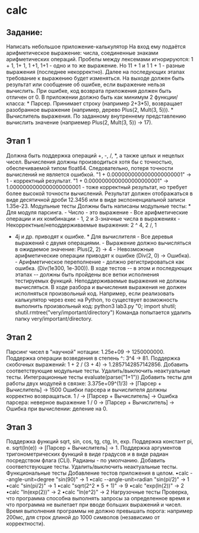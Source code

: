 # calc
## Задание:
Написать небольшое приложение-калькулятор
На вход ему подаётся арифметическое выражение: числа, соединенные знаками
арифметических операций. Пробелы между лексемами игнорируются: 1 + 1, 1+
1, 1 +1, 1+1 - одно и то же выражение. Но 11 + 1 и 1 1 + 1 - разные выражения
(последнее некорректно). Далее на последующих этапах требование к
выражению будет изменяться.
На выходе должен быть результат или сообщение об ошибке, если выражение
нельзя вычислить. При ошибке, код возврата приложения должен быть отличен
от 0.
В приложении должно быть как минимум 2 функции/класса: * Парсер.
Принимает строку (например 2+3*5), возвращает разобранное выражение
(например, дерево Plus(2, Mult(3, 5))). * Вычислитель выражения. По заданному
внутреннему представлению вычислить значение (наприемер Plus(2, Mult(3,
5)) -> 17).
## Этап 1
Должна быть поддержка операций +, -, /, *, а также целых и нецелых чисел.
Вычисления должны производиться хотя бы с точностью, обеспечиваемой
типом float64. Следовательно, потеря точности вычислений не является
ошибкой. "1 + 0.0000000000000000000001" -> 1 - корректный результат. "1 +
0.0000000000000000000001" -> 1.0000000000000000000001 - тоже корректный
результат, но требует более высокой точности вычислений.
Результат должен отображаться в виде десятичной дроби 12.3456 или в виде
экспоненциальной записи 1.35e-23.
Модульные тесты
Должны быть написаны модульные тесты: * Для модуля парсинга. - Число - это
выражение - Все арифметические операции и их комбинации - 1, 2 и 3-значные
числа в выражениях - Некорректные/неподдерживаемые выражения: 2 ^ 4, 2 /, 1
+ 4j и др. приводят к ошибке. * Для вычислителя - Все деревья выражений с
двумя операциями. - Выражение должно вычисляться в ожидаемое
значение: Plus(2, 2) -> 4 - Невозможные арифметические операции приводят к
ошибке (Div(2, 0) -> Ошибка). - Арифметическое переполнение - должно
регистрироваться как ошибка. (Div(1e300, 1e-300)).
В ходе тестов -- в этом и последующих этапах -- должны быть пройдены все
ветки исполнения тестируемых функций.
Неподдерживаемые выражения не должны вычисляться.
В ходе разбора и вычисления выражения не должен исполняться произвольный
код.
Например, если реализовать калькулятор через exec на Python, то существует
возможность выполнить произвольный код:
python3 lab3.py "0; import shutil; shutil.rmtree("very/important/directory")
Команда попытается удалить папку very/important/directory.
## Этап 2
Парсинг чисел в "научной" нотации: 1.25e+09 -> 1250000000.
Поддержка операции возведения в степень ^: 3^4 -> 81.
Поддержка скобочных выражений: 1 + 2 / (3 + 4) -> 1.2857142857142856.
Добавить соответствующие модульные тесты. Удалить/выключить
неактуальные тесты.
Интеграционные тесты
evaluate(parse("1+1"))
Добавить тесты для работы двух модулей в связке: 3.375e+09^(1/3) -> [Парсер +
Вычислитель] -> 1500
Ошибки парсера и вычислителя должны корректно возвращаться.
1 / -> [Парсер + Вычислитель] -> Ошибка парсера: неверное выражение 1 / 0 ->
[Парсер + Вычислитель] -> Ошибка при вычислении: деление на 0.
## Этап 3
Поддержка функций sqrt, sin, cos, tg, ctg, ln, exp. Поддержка
констант pi, e. sqrt(ln(e)) -> [Парсер + Вычислитель] -> 1.
Поддержка аргументов тригонометрических функций в виде градусов и в виде
радиан посредством флага (CLI). Радианы - по умолчанию.
Добавить соответствующие тесты. Удалить/выключить неактуальные тесты.
Функциональные тесты
Добавление тестов приложения в целом.
•calc --angle-unit=degree "sin(90)" -> 1
•calc --angle-unit=radian "sin(pi/2)" -> 1
•calc "sin(pi/2)" -> 1
•calc "sqrt(2^2 * 5 + 1)" -> 9
•calc "exp(ln(2))" -> 2
•calc "ln(exp(2))" -> 2
•calc "ln(e^2)" -> 2
Нагрузочные тесты
Проверка, что программа способна выполнять запросы за определенное время и
что программа не вылетает при вводе больших выражений и чисел. Время
выполнения программы не должно превышать порога: например 200мс, для
строк длиной до 1000 символов (независимо от корректности).
